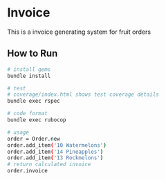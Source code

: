 # Invoice
This is a invoice generating system for fruit orders

## How to Run

```bash
# install gems
bundle install

# test
# coverage/index.html shows test coverage details
bundle exec rspec

# code format
bundle exec rubocop

# usage
order = Order.new
order.add_item('10 Watermelons')
order.add_item('14 Pineapples')
order.add_item('13 Rockmelons')
# return calculated invoice
order.invoice

```